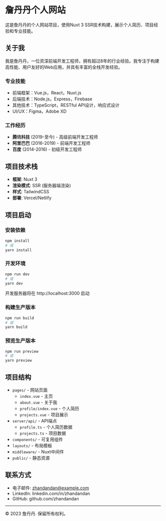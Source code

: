 # 詹丹丹个人网站

这是詹丹丹的个人网站项目，使用Nuxt 3 SSR技术构建，展示个人简历、项目经验和专业技能。

## 关于我

我是詹丹丹，一位资深前端开发工程师，拥有超过8年的行业经验。我专注于构建高性能、用户友好的Web应用，并具有丰富的全栈开发经验。

### 专业技能
- 前端框架：Vue.js，React，Nuxt.js
- 后端技术：Node.js，Express，Firebase
- 其他技术：TypeScript，RESTful API设计，响应式设计
- UI/UX：Figma，Adobe XD

### 工作经历
- **腾讯科技** (2019-至今) - 高级前端开发工程师
- **阿里巴巴** (2016-2019) - 前端开发工程师
- **百度** (2014-2016) - 初级开发工程师

## 项目技术栈

- **框架**: Nuxt 3
- **渲染模式**: SSR (服务器端渲染)
- **样式**: TailwindCSS
- **部署**: Vercel/Netlify

## 项目启动

### 安装依赖
```bash
npm install
# 或
yarn install
```

### 开发环境
```bash
npm run dev
# 或
yarn dev
```

开发服务器将在 http://localhost:3000 启动

### 构建生产版本
```bash
npm run build
# 或
yarn build
```

### 预览生产版本
```bash
npm run preview
# 或
yarn preview
```

## 项目结构

- `pages/` - 网站页面
  - `index.vue` - 主页
  - `about.vue` - 关于我
  - `profile/index.vue` - 个人简历
  - `projects.vue` - 项目展示
- `server/api/` - API端点
  - `profile.ts` - 个人简历数据
  - `projects.ts` - 项目数据
- `components/` - 可复用组件
- `layouts/` - 布局模板
- `middleware/` - Nuxt中间件
- `public/` - 静态资源

## 联系方式

- 电子邮件: zhandandan@example.com
- LinkedIn: linkedin.com/in/zhandandan
- GitHub: github.com/zhandandan

---

© 2023 詹丹丹. 保留所有权利。
